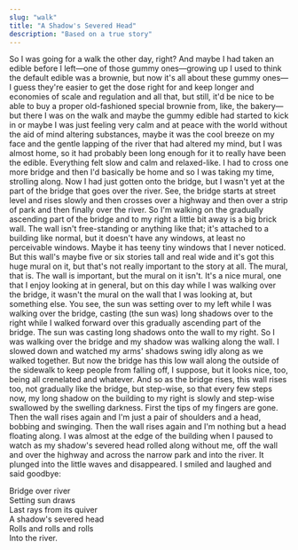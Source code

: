 ```yaml
---
slug: "walk"
title: "A Shadow's Severed Head"
description: "Based on a true story"
---
```


So I was going for a walk the other day, right? And maybe I had taken an edible
before I left—one of those gummy ones—growing up I used to think the default
edible was a brownie, but now it's all about these gummy ones—I guess they're
easier to get the dose right for and keep longer and economies of scale and
regulation and all that, but still, it'd be nice to be able to buy a proper
old-fashioned special brownie from, like, the bakery—but there I was on the
walk and maybe the gummy edible had started to kick in or maybe I was just
feeling very calm and at peace with the world without the aid of mind altering
substances, maybe it was the cool breeze on my face and the gentle lapping of
the river that had altered my mind, but I was almost home, so it had probably
been long enough for it to really have been the edible. Everything felt slow
and calm and relaxed-like. I had to cross one more bridge and then I'd
basically be home and so I was taking my time, strolling along. Now I had just
gotten onto the bridge, but I wasn't yet at the part of the bridge that goes
over the river. See, the bridge starts at street level and rises slowly and
then crosses over a highway and then over a strip of park and then finally
over the river. So I'm walking on the gradually ascending part of the bridge
and to my right a little bit away is a big brick wall. The wall isn't
free-standing or anything like that; it's attached to a building like normal,
but it doesn't have any windows, at least no perceivable windows. Maybe it has
teeny tiny windows that I never noticed. But this wall's maybe five or six
stories tall and real wide and it's got this huge mural on it, but that's not
really important to the story at all. The mural, that is. The wall is
important, but the mural on it isn't. It's a nice mural, one that I enjoy
looking at in general, but on this day while I was walking over the bridge,
it wasn't the mural on the wall that I was looking at, but something else. You
see, the sun was setting over to my left while I was walking over the bridge,
casting (the sun was) long shadows over to the right while I walked forward
over this gradually ascending part of the bridge. The sun was casting long
shadows onto the wall to my right. So I was walking over the bridge and my
shadow was walking along the wall. I slowed down and watched my arms' shadows
swing idly along as we walked together. But now the bridge has this low wall along
the outside of the sidewalk to keep people from falling off, I suppose, but it
looks nice, too, being all crenelated and whatever. And so as the bridge
rises, this wall rises too, not gradually like the bridge, but step-wise, so
that every few steps now, my long shadow on the building to my right is slowly
and step-wise swallowed by the swelling darkness. First the tips of my fingers
are gone. Then the wall rises again and I'm just a pair of shoulders and
a head, bobbing and swinging. Then the wall rises again and I'm
nothing but a head floating along. I was almost at the edge of the building
when I paused to watch as my shadow's severed head rolled along without me,
off the wall and over the highway and across the narrow park and into the
river. It plunged into the little waves and disappeared. I smiled and laughed
and said goodbye:

Bridge over river\
Setting sun draws\
Last rays from its quiver\
A shadow's severed head\
Rolls and rolls and rolls\
Into the river.

